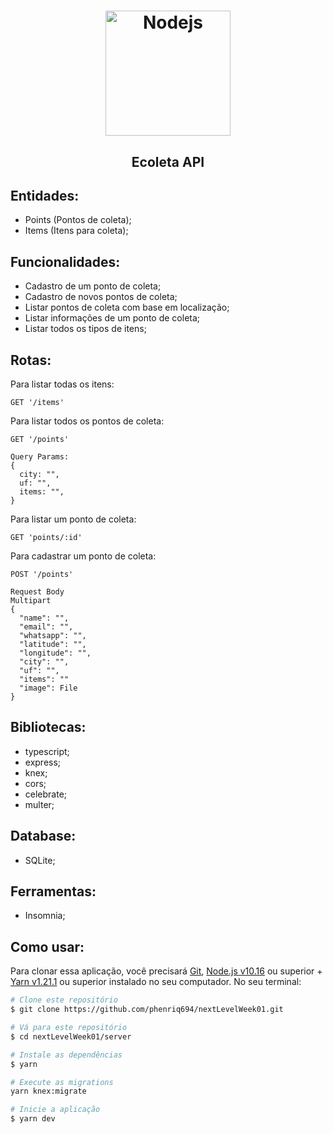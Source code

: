 <h1 align="center">
  <img 
    alt="Nodejs" src="https://upload.wikimedia.org/wikipedia/commons/thumb/d/d9/Node.js_logo.svg/1200px-Node.js_logo.svg.png" 
    width="200px"
  />
</h1>
<h2 align="center">
  Ecoleta API
</h2>


## Entidades:
- Points (Pontos de coleta);
- Items (Itens para coleta);

## Funcionalidades:
- Cadastro de um ponto de coleta;
- Cadastro de novos pontos de coleta;
- Listar pontos de coleta com base em localização;
- Listar informações de um ponto de coleta;
- Listar todos os tipos de itens;
 
## Rotas:
Para listar todas os itens:
```
GET '/items'
```
Para listar todos os pontos de coleta:
```
GET '/points'

Query Params:
{
  city: "",
  uf: "",
  items: "",
}
```
Para listar um ponto de coleta:
```
GET 'points/:id'
```
Para cadastrar um ponto de coleta:
```
POST '/points' 

Request Body
Multipart
{
  "name": "",
  "email": "",
  "whatsapp": "",
  "latitude": "",
  "longitude": "",
  "city": "",
  "uf": "",
  "items": ""
  "image": File
}
```

## Bibliotecas:
- typescript;
- express;
- knex;
- cors;
- celebrate;
- multer;

## Database:
- SQLite;

## Ferramentas:
- Insomnia;

## Como usar:

Para clonar essa aplicação, você precisará [Git](https://git-scm.com), [Node.js v10.16][nodejs] ou superior + [Yarn v1.21.1][yarn] ou superior instalado no seu computador. No seu terminal:

```bash
# Clone este repositório
$ git clone https://github.com/phenriq694/nextLevelWeek01.git

# Vá para este repositório
$ cd nextLevelWeek01/server

# Instale as dependências
$ yarn

# Execute as migrations
yarn knex:migrate

# Inicie a aplicação
$ yarn dev
```

[nodejs]: https://nodejs.org/
[yarn]: https://yarnpkg.com/